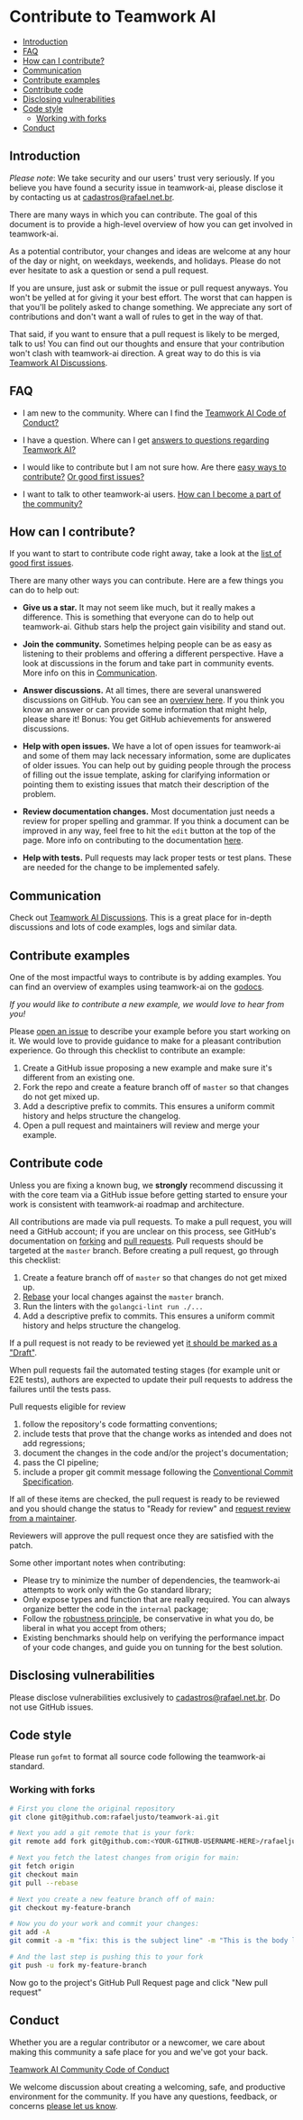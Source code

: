 # Contribute to Teamwork AI

- [Introduction](#introduction)
- [FAQ](#faq)
- [How can I contribute?](#how-can-i-contribute)
- [Communication](#communication)
- [Contribute examples](#contribute-examples)
- [Contribute code](#contribute-code)
- [Disclosing vulnerabilities](#disclosing-vulnerabilities)
- [Code style](#code-style)
  - [Working with forks](#working-with-forks)
- [Conduct](#conduct)

## Introduction

_Please note_: We take security and our users' trust very seriously. If you
believe you have found a security issue in teamwork-ai, please disclose it by
contacting us at cadastros@rafael.net.br.

There are many ways in which you can contribute. The goal of this document is to
provide a high-level overview of how you can get involved in teamwork-ai.

As a potential contributor, your changes and ideas are welcome at any hour of
the day or night, on weekdays, weekends, and holidays. Please do not ever
hesitate to ask a question or send a pull request.

If you are unsure, just ask or submit the issue or pull request anyways. You
won't be yelled at for giving it your best effort. The worst that can happen is
that you'll be politely asked to change something. We appreciate any sort of
contributions and don't want a wall of rules to get in the way of that.

That said, if you want to ensure that a pull request is likely to be merged,
talk to us! You can find out our thoughts and ensure that your contribution
won't clash with teamwork-ai direction. A great way to do this is via
[Teamwork AI Discussions](https://github.com/rafaeljusto/teamwork-ai/discussions).

## FAQ

- I am new to the community. Where can I find the
  [Teamwork AI Code of Conduct?](https://github.com/rafaeljusto/teamwork-ai/blob/main/CODE_OF_CONDUCT.md)

- I have a question. Where can I get
  [answers to questions regarding Teamwork AI?](#communication)

- I would like to contribute but I am not sure how. Are there
  [easy ways to contribute?](#how-can-i-contribute)
  [Or good first issues?](https://github.com/search?l=&o=desc&q=label%3A%22help+wanted%22+label%3A%22good+first+issue%22+is%3Aopen+repo%3Arafaeljusto%2Fteamwork-ai+&s=updated&type=Issues)

- I want to talk to other teamwork-ai users.
  [How can I become a part of the community?](#communication)

## How can I contribute?

If you want to start to contribute code right away, take a look at the
[list of good first issues](https://github.com/rafaeljusto/teamwork-ai/labels/good%20first%20issue).

There are many other ways you can contribute. Here are a few things you can do
to help out:

- **Give us a star.** It may not seem like much, but it really makes a
  difference. This is something that everyone can do to help out teamwork-ai.
  Github stars help the project gain visibility and stand out.

- **Join the community.** Sometimes helping people can be as easy as listening
  to their problems and offering a different perspective. Have a look at
  discussions in the forum and take part in community events. More info on this
  in [Communication](#communication).

- **Answer discussions.** At all times, there are several unanswered discussions
  on GitHub. You can see an
  [overview here](https://github.com/discussions?discussions_q=is%3Aunanswered+org%3Arafaeljusto+sort%3Aupdated-desc).
  If you think you know an answer or can provide some information that might
  help, please share it! Bonus: You get GitHub achievements for answered
  discussions.

- **Help with open issues.** We have a lot of open issues for teamwork-ai and
  some of them may lack necessary information, some are duplicates of older
  issues. You can help out by guiding people through the process of filling out
  the issue template, asking for clarifying information or pointing them to
  existing issues that match their description of the problem.

- **Review documentation changes.** Most documentation just needs a review for
  proper spelling and grammar. If you think a document can be improved in any
  way, feel free to hit the `edit` button at the top of the page. More info on
  contributing to the documentation [here](#contribute-documentation).

- **Help with tests.** Pull requests may lack proper tests or test plans. These
  are needed for the change to be implemented safely.

## Communication

Check out [Teamwork AI Discussions](https://github.com/rafaeljusto/teamwork-ai/discussions).
This is a great place for in-depth discussions and lots of code examples, logs
and similar data.

## Contribute examples

One of the most impactful ways to contribute is by adding examples. You can find
an overview of examples using teamwork-ai on the
[godocs](https://pkg.go.dev/github.com/rafaeljusto/teamwork-ai).

_If you would like to contribute a new example, we would love to hear from you!_

Please [open an issue](https://github.com/rafaeljusto/teamwork-ai/issues/new/choose) to
describe your example before you start working on it. We would love to provide
guidance to make for a pleasant contribution experience. Go through this
checklist to contribute an example:

1. Create a GitHub issue proposing a new example and make sure it's different
   from an existing one.
2. Fork the repo and create a feature branch off of `master` so that changes do
   not get mixed up.
3. Add a descriptive prefix to commits. This ensures a uniform commit history
   and helps structure the changelog.
4. Open a pull request and maintainers will review and merge your example.

## Contribute code

Unless you are fixing a known bug, we **strongly** recommend discussing it with
the core team via a GitHub issue before getting started to ensure your work is
consistent with teamwork-ai roadmap and architecture.

All contributions are made via pull requests. To make a pull request, you will
need a GitHub account; if you are unclear on this process, see GitHub's
documentation on [forking](https://help.github.com/articles/fork-a-repo) and
[pull requests](https://help.github.com/articles/using-pull-requests). Pull
requests should be targeted at the `master` branch. Before creating a pull
request, go through this checklist:

1. Create a feature branch off of `master` so that changes do not get mixed up.
2. [Rebase](http://git-scm.com/book/en/Git-Branching-Rebasing) your local
   changes against the `master` branch.
3. Run the linters with the `golangci-lint run ./...`
4. Add a descriptive prefix to commits. This ensures a uniform commit history
   and helps structure the changelog.

If a pull request is not ready to be reviewed yet
[it should be marked as a "Draft"](https://docs.github.com/en/github/collaborating-with-pull-requests/proposing-changes-to-your-work-with-pull-requests/changing-the-stage-of-a-pull-request).

When pull requests fail the automated testing stages (for example unit or E2E
tests), authors are expected to update their pull requests to address the
failures until the tests pass.

Pull requests eligible for review

1. follow the repository's code formatting conventions;
2. include tests that prove that the change works as intended and does not add
   regressions;
3. document the changes in the code and/or the project's documentation;
4. pass the CI pipeline;
5. include a proper git commit message following the
   [Conventional Commit Specification](https://www.conventionalcommits.org/en/v1.0.0/).

If all of these items are checked, the pull request is ready to be reviewed and
you should change the status to "Ready for review" and
[request review from a maintainer](https://docs.github.com/en/github/collaborating-with-pull-requests/proposing-changes-to-your-work-with-pull-requests/requesting-a-pull-request-review).

Reviewers will approve the pull request once they are satisfied with the patch.

Some other important notes when contributing:
* Please try to minimize the number of dependencies, the teamwork-ai attempts to work
  only with the Go standard library;
* Only expose types and function that are really required. You can always
  organize better the code in the `internal` package;
* Follow the [robustness principle](https://en.wikipedia.org/wiki/Robustness_principle), be
  conservative in what you do, be liberal in what you accept from others;
* Existing benchmarks should help on verifying the performance impact of your
  code changes, and guide you on tunning for the best solution.

## Disclosing vulnerabilities

Please disclose vulnerabilities exclusively to
[cadastros@rafael.net.br](mailto:cadastros@rafael.net.br). Do not use GitHub issues.

## Code style

Please run `gofmt` to format all source code following the teamwork-ai standard.

### Working with forks

```bash
# First you clone the original repository
git clone git@github.com:rafaeljusto/teamwork-ai.git

# Next you add a git remote that is your fork:
git remote add fork git@github.com:<YOUR-GITHUB-USERNAME-HERE>/rafaeljusto/teamwork-ai.git

# Next you fetch the latest changes from origin for main:
git fetch origin
git checkout main
git pull --rebase

# Next you create a new feature branch off of main:
git checkout my-feature-branch

# Now you do your work and commit your changes:
git add -A
git commit -a -m "fix: this is the subject line" -m "This is the body line. Closes #123"

# And the last step is pushing this to your fork
git push -u fork my-feature-branch
```

Now go to the project's GitHub Pull Request page and click "New pull request"

## Conduct

Whether you are a regular contributor or a newcomer, we care about making this
community a safe place for you and we've got your back.

[Teamwork AI Community Code of Conduct](https://github.com/rafaeljusto/teamwork-ai/blob/main/CODE_OF_CONDUCT.md)

We welcome discussion about creating a welcoming, safe, and productive
environment for the community. If you have any questions, feedback, or concerns
[please let us know](#communication).